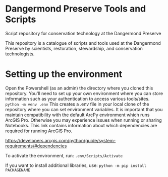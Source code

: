 # Dangermond Preserve Tools and Scripts
Script repository for conservation technology at the Dangermond Preserve

This repository is a catalogue of scripts and tools used at the Dangermond Preserve by scientists, restoration, stewardship, and conservation technologists. 

# Setting up the environment
Open the Powershell (as an admin) the directory where you cloned this repository.
You'll need to set up your own environment where you can store information such as your authentication to access various tools/sites. 
`python -m venv .env`
This creates a .env file in your local clone of the repository where you can set environment variables. It is important that you maintain compatibility with the default ArcPy environment which runs ArcGIS Pro. Otherwise you may experience issues when running or sharing Notebooks. This link contains information about which dependencies are required for running ArcGIS Pro.

https://developers.arcgis.com/python/guide/system-requirements/#dependencies

To activate the environment, run:
`.env/Scripts/Activate`

If you want to install additional libraries, use:
`python -m pip install PACKAGENAME`
